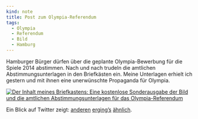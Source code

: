 ```yaml
---
kind: note
title: Post zum Olympia-Referendum
tags:
  - Olympia
  - Referendum
  - Bild
  - Hamburg
---
```


Hamburger Bürger dürfen über die geplante Olympia-Bewerbung für die Spiele
2014 abstimmen. Nach und nach trudeln die amtlichen Abstimmungsunterlagen in
den Briefkästen ein. Meine Unterlagen erhielt ich gestern und mit ihnen eine
unerwünschte Propaganda für Olympia.

[![Der Inhalt meines Briefkastens: Eine kostenlose Sonderausgabe der Bild und
die amtlichen Abstimmungsunterlagen für das Olympia-Referendum][img]][img]

Ein Blick auf Twitter zeigt:
[anderen](https://twitter.com/Kersten_Artus/status/661954261916524544)
[erging’s](https://twitter.com/themroc/status/661879371490267136)
[ähnlich](https://twitter.com/frmausi/status/661889728309026817).

[img]: /2015/olympia-bild-abstimmungsunterlagen.jpg
